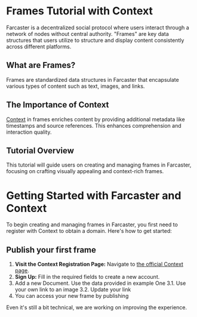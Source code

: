 # Frames Tutorial with Context

Farcaster is a decentralized social protocol where users interact through a network of nodes without central authority. "Frames" are key data structures that users utilize to structure and display content consistently across different platforms.

## What are Frames?

Frames are standardized data structures in Farcaster that encapsulate various types of content such as text, images, and links.

## The Importance of Context

[Context](https://www.ctx.xyz) in frames enriches content by providing additional metadata like timestamps and source references. This enhances comprehension and interaction quality.

## Tutorial Overview

This tutorial will guide users on creating and managing frames in Farcaster, focusing on crafting visually appealing and context-rich frames.

# Getting Started with Farcaster and Context

To begin creating and managing frames in Farcaster, you first need to register with Context to obtain a domain. Here's how to get started:

## Publish your first frame

1. **Visit the Context Registration Page:** Navigate to [the official Context page](https://app.ctx.xyz).
2. **Sign Up:** Fill in the required fields to create a new account.
3. Add a new Document. Use the data provided in example One
3.1. Use your own link to an image
3.2. Update your link
4. You can access your new frame by publishing

Even it's still a bit technical, we are working on improving the experience.